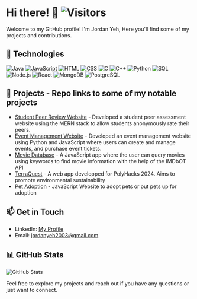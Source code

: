 # Hi there! 👋 ![Visitors](https://visitor-badge.laobi.icu/badge?page_id=YehJordan.YehJordan)

Welcome to my GitHub profile! I'm Jordan Yeh, Here you'll find some of my projects and contributions.

## 🔧 Technologies

![Java](https://img.shields.io/badge/Java-ED8B00?style=for-the-badge&logo=java&logoColor=white)
![JavaScript](https://img.shields.io/badge/JavaScript-F7DF1E?style=for-the-badge&logo=javascript&logoColor=black)
![HTML](https://img.shields.io/badge/HTML5-E34F26?style=for-the-badge&logo=html5&logoColor=white)
![CSS](https://img.shields.io/badge/CSS3-1572B6?style=for-the-badge&logo=css3&logoColor=white)
![C](https://img.shields.io/badge/C-A8B9CC?style=for-the-badge&logo=c&logoColor=black)
![C++](https://img.shields.io/badge/C++-00599C?style=for-the-badge&logo=c%2b%2b&logoColor=white)
![Python](https://img.shields.io/badge/Python-3776AB?style=for-the-badge&logo=python&logoColor=white)
![SQL](https://img.shields.io/badge/SQL-4479A1?style=for-the-badge&logo=postgresql&logoColor=white)
![Node.js](https://img.shields.io/badge/Node.js-339933?style=for-the-badge&logo=nodedotjs&logoColor=white)
![React](https://img.shields.io/badge/React-20232A?style=for-the-badge&logo=react&logoColor=61DAFB)
![MongoDB](https://img.shields.io/badge/MongoDB-4EA94B?style=for-the-badge&logo=mongodb&logoColor=white)
![PostgreSQL](https://img.shields.io/badge/Postgres-4169E1?style=for-the-badge&logo=postgresql&logoColor=white)

## 💼 Projects - Repo links to some of my notable projects

- [Student Peer Review Website](https://github.com/benjaminsunliu/Group6-SOEN341_Project_F24) - Developed a student peer assessment website using the MERN stack to allow students anonymously rate their peers.
- [Event Management Website](https://github.com/Atai-Askarov/soen-343) - Developed an event management website using Python and JavaScript where users can create and manage events, and purchase event tickets. 
- [Movie Database](https://github.com/YehJordan/movie_Database) - A JavaScript app where the user can query movies using keywords to find movie information with the help of the IMDbOT API
- [TerraQuest](https://github.com/benjaminsunliu/TerraQuest) - A web app developped for PolyHacks 2024. Aims to promote environmental sustainability
- [Pet Adoption](https://github.com/YehJordan/Web-Project) - JavaScript Website to adopt pets or put pets up for adoption

## 📫 Get in Touch

- LinkedIn: [My Profile](https://www.linkedin.com/in/yehjordan/)
- Email: jordanyeh2003@gmail.com

## 📊 GitHub Stats

![GitHub Stats](https://github-readme-stats.vercel.app/api?username=YehJordan&show_icons=true&hide_rank=true&theme=radical)

Feel free to explore my projects and reach out if you have any questions or just want to connect.
